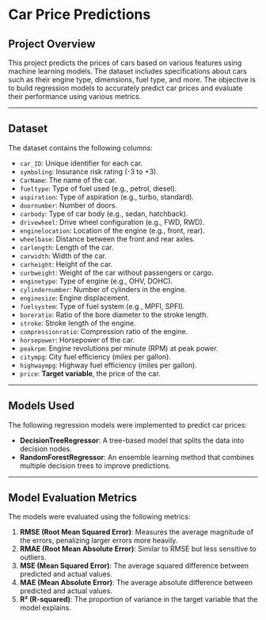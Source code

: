 # Car Price Predictions

## Project Overview

This project predicts the prices of cars based on various features using machine learning models. The dataset includes specifications about cars such as their engine type, dimensions, fuel type, and more. The objective is to build regression models to accurately predict car prices and evaluate their performance using various metrics.

---

## Dataset

The dataset contains the following columns:

- `car_ID`: Unique identifier for each car.
- `symboling`: Insurance risk rating (-3 to +3).
- `CarName`: The name of the car.
- `fueltype`: Type of fuel used (e.g., petrol, diesel).
- `aspiration`: Type of aspiration (e.g., turbo, standard).
- `doornumber`: Number of doors.
- `carbody`: Type of car body (e.g., sedan, hatchback).
- `drivewheel`: Drive wheel configuration (e.g., FWD, RWD).
- `enginelocation`: Location of the engine (e.g., front, rear).
- `wheelbase`: Distance between the front and rear axles.
- `carlength`: Length of the car.
- `carwidth`: Width of the car.
- `carheight`: Height of the car.
- `curbweight`: Weight of the car without passengers or cargo.
- `enginetype`: Type of engine (e.g., OHV, DOHC).
- `cylindernumber`: Number of cylinders in the engine.
- `enginesize`: Engine displacement.
- `fuelsystem`: Type of fuel system (e.g., MPFI, SPFI).
- `boreratio`: Ratio of the bore diameter to the stroke length.
- `stroke`: Stroke length of the engine.
- `compressionratio`: Compression ratio of the engine.
- `horsepower`: Horsepower of the car.
- `peakrpm`: Engine revolutions per minute (RPM) at peak power.
- `citympg`: City fuel efficiency (miles per gallon).
- `highwaympg`: Highway fuel efficiency (miles per gallon).
- `price`: **Target variable**, the price of the car.

---

## Models Used

The following regression models were implemented to predict car prices:

- **DecisionTreeRegressor**: A tree-based model that splits the data into decision nodes.
- **RandomForestRegressor**: An ensemble learning method that combines multiple decision trees to improve predictions.

---

## Model Evaluation Metrics

The models were evaluated using the following metrics:

1. **RMSE (Root Mean Squared Error)**: Measures the average magnitude of the errors, penalizing larger errors more heavily.
2. **RMAE (Root Mean Absolute Error)**: Similar to RMSE but less sensitive to outliers.
3. **MSE (Mean Squared Error)**: The average squared difference between predicted and actual values.
4. **MAE (Mean Absolute Error)**: The average absolute difference between predicted and actual values.
5. **R² (R-squared)**: The proportion of variance in the target variable that the model explains.
